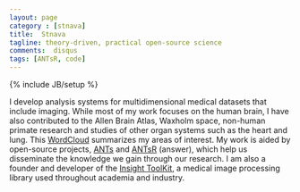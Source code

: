 ```yaml
---
layout: page
category : [stnava]
title:  Stnava
tagline: theory-driven, practical open-source science
comments:  disqus
tags: [ANTsR, code]
---
```

{% include JB/setup %}

I develop analysis systems for multidimensional medical datasets that
include imaging. While most of my work focuses on the human brain, I
have also contributed to the Allen Brain Atlas, Waxholm space,
non-human primate research and studies of other organ systems such as
the heart and lung. This
[WordCloud](http://brianavants.files.wordpress.com/2013/05/avants_wordcloud.jpg)
summarizes my areas of interest. My work is aided by
open-source projects, [ANTs](http://www.picsl.upenn.edu/ANTS/) and
[ANTsR](http://www.picsl.upenn.edu/ANTsR/) (answer), which help us
disseminate the knowledge we gain through our research. I am also a founder and developer of the [Insight ToolKit](http://www.itk.org), a medical image processing library used throughout academia and industry.
